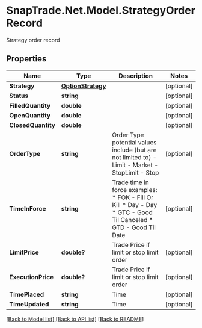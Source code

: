 # SnapTrade.Net.Model.StrategyOrderRecord
Strategy order record

## Properties

Name | Type | Description | Notes
------------ | ------------- | ------------- | -------------
**Strategy** | [**OptionStrategy**](OptionStrategy.md) |  | [optional] 
**Status** | **string** |  | [optional] 
**FilledQuantity** | **double** |  | [optional] 
**OpenQuantity** | **double** |  | [optional] 
**ClosedQuantity** | **double** |  | [optional] 
**OrderType** | **string** | Order Type potential values include (but are not limited to) - Limit - Market - StopLimit - Stop | [optional] 
**TimeInForce** | **string** | Trade time in force examples:   * FOK - Fill Or Kill   * Day - Day   * GTC - Good Til Canceled   * GTD - Good Til Date  | [optional] 
**LimitPrice** | **double?** | Trade Price if limit or stop limit order | [optional] 
**ExecutionPrice** | **double?** | Trade Price if limit or stop limit order | [optional] 
**TimePlaced** | **string** | Time | [optional] 
**TimeUpdated** | **string** | Time | [optional] 

[[Back to Model list]](../README.md#documentation-for-models) [[Back to API list]](../README.md#documentation-for-api-endpoints) [[Back to README]](../README.md)

